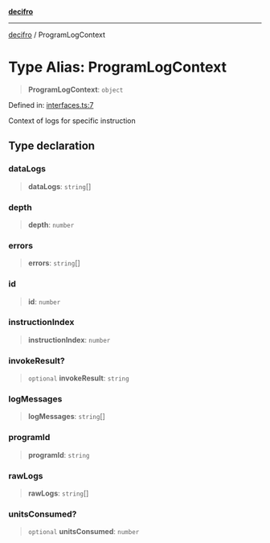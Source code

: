 [**decifro**](../README.md)

***

[decifro](../README.md) / ProgramLogContext

# Type Alias: ProgramLogContext

> **ProgramLogContext**: `object`

Defined in: [interfaces.ts:7](https://github.com/dougEfresh/decifro/blob/052cf31bd09649eda8a05a939745830a399bb74d/src/interfaces.ts#L7)

Context of logs for specific instruction

## Type declaration

### dataLogs

> **dataLogs**: `string`[]

### depth

> **depth**: `number`

### errors

> **errors**: `string`[]

### id

> **id**: `number`

### instructionIndex

> **instructionIndex**: `number`

### invokeResult?

> `optional` **invokeResult**: `string`

### logMessages

> **logMessages**: `string`[]

### programId

> **programId**: `string`

### rawLogs

> **rawLogs**: `string`[]

### unitsConsumed?

> `optional` **unitsConsumed**: `number`
